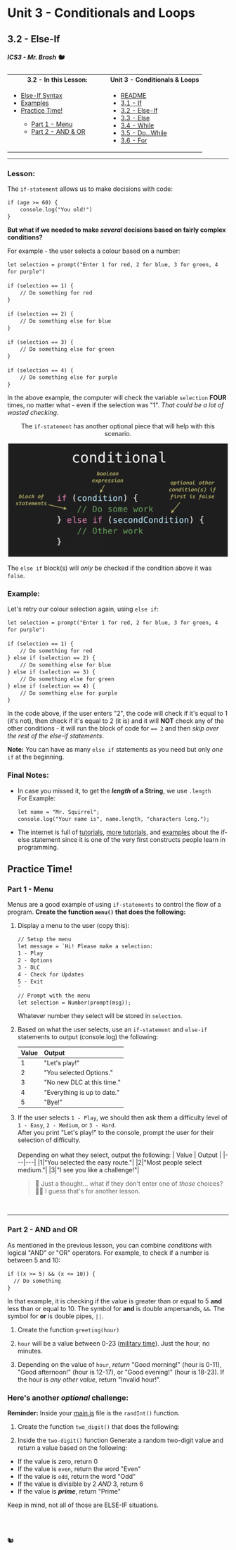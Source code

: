 # Unit 3 - Conditionals and Loops

## 3.2 - Else-If

##### ICS3 - Mr. Brash 🐿️

<table>
<tr>
<th>
3.2 - In this Lesson:
</th>
<th>
Unit 3 - Conditionals & Loops
</th>
</tr>
<tr>
<td td valign="top" style="height: 100px;padding-right:50px">
<ul>
<li><a href="#lesson">Else-If Syntax</a></li>
<li><a href="#examples">Examples</a></li>

<li><a href="#practice-time">Practice Time!</a></li>
<ul>
<li><a href="#part-1---menu">Part 1 - Menu</a></li>
<li><a href="#part-2---and-and-or">Part 2 - AND & OR</a></li>
</ul>
</ul>
</td>
<td td valign="top" style="height: 100px;padding-right:50px">

- [README](../../README.md)
- [3.1 - If](./1%20-%20IF.md)
- [3.2 - Else-If](./2%20-%20Else-If.md)
- [3.3 - Else](./3%20-%20Else.md)
- [3.4 - While](../2%20-%20Loops/4%20-%20While.md)
- [3.5 - Do...While](../2%20-%20Loops/5%20-%20Do-While.md)
- [3.6 - For](../2%20-%20Loops/6%20-%20For.md)

</td></tr></table>

---

### Lesson:

The `if-statement` allows us to make decisions with code:
```JS
if (age >= 60) {
    console.log("You old!")
}
```

**But what if we needed to make *several* decisions based on fairly complex conditions?**

For example - the user selects a colour based on a number:
```JS
let selection = prompt("Enter 1 for red, 2 for blue, 3 for green, 4 for purple")

if (selection == 1) {
    // Do something for red
}

if (selection == 2) {
    // Do something else for blue
}

if (selection == 3) {
    // Do something else for green
}

if (selection == 4) {
    // Do something else for purple
}
```

In the above example, the computer will check the variable `selection` **FOUR** times, no matter what - even if the selection was "1". *That could be a lot of wasted checking.*


<div style="text-align:center;"><p>The <code>if-statement</code> has another optional piece that will help with this scenario.</p><img src="../images/else-if.png" width="500px"></div>

The `else if` block(s) will *only* be checked if the condition above it was `false`.

### Example:

Let's retry our colour selection again, using `else if`:
```JS
let selection = prompt("Enter 1 for red, 2 for blue, 3 for green, 4 for purple")

if (selection == 1) {
    // Do something for red
} else if (selection == 2) {
    // Do something else for blue
} else if (selection == 3) {
    // Do something else for green
} else if (selection == 4) {
    // Do something else for purple
} 
```
In the code above, if the user enters "2", the code will check if it's equal to 1 (it's not), then check if it's equal to 2 (it is) and it will **NOT** check any of the other conditions - it will run the block of code for `== 2` and then _skip over the rest of the else-if statements_.

**Note:** You can have as many `else if` statements as you need but only *one* `if` at the beginning.

### Final Notes:

- In case you missed it, to get the **_length_ of a String**, we  use `.length`<br>For Example:<br>
  ```JS
  let name = "Mr. Squirrel";
  console.log("Your name is", name.length, "characters long.");
  ```
- The internet is full of [tutorials](https://javascript.info/ifelse), [more tutorials](https://www.w3schools.com/js/js_if_else.asp), and [examples](https://www.google.com/search?q=if+else+statement+example) about the if-else statement since it is one of the very first constructs people learn in programming.


## Practice Time!

### Part 1 - Menu

Menus are a good example of using `if-statements` to control the flow of a program. **Create the function `menu()` that does the following:**

1. Display a menu to the user (copy this):  
    ```JS
    // Setup the menu
    let message = `Hi! Please make a selection:
    1 - Play
    2 - Options
    3 - DLC
    4 - Check for Updates
    5 - Exit
    `
    // Prompt with the menu
    let selection = Number(prompt(msg));
    ```

    Whatever number they select will be stored in `selection`.  

2. Based on what the user selects, use an `if-statement` and `else-if` statements to output (console.log) the following:

    | Value | Output |
    |---|---|
    |1|"Let's play!"|
    |2|"You selected Options."|
    |3|"No new DLC at this time."|
    |4|"Everything is up to date."|
    |5|"Bye!"|

3. If the user selects `1 - Play`, we should then ask them a difficulty level of `1 - Easy`, `2 - Medium`, or `3 - Hard`.  
After you print "Let's play!" to the console, prompt the user for their selection of difficulty.  <br><br>
Depending on what they select, output the following:
    | Value | Output |
    |---|---|
    |1|"You selected the easy route."|
    |2|"Most people select medium."|
    |3|"I see you like a challenge!"|  
  
    > 🤔 Just a thought... what if they don't enter one of _those_ choices?  
     🤷‍♂️ I guess that's for another lesson.
  
<br>

---

### Part 2 - AND and OR

As mentioned in the previous lesson, you can combine _conditions_ with logical "AND" or "OR" operators. For example, to check if a number is between 5 and 10:
```JS
if ((x >= 5) && (x <= 10)) {
  // Do something
}
```

In that example, it is checking if the value is greater than or equal to 5 **and** less than or equal to 10. The symbol for **and** is double ampersands, `&&`. The symbol for **or** is double pipes, `||`.

1. Create the function `greeting(hour)`  

2. `hour` will be a value between 0-23 ([military time](https://en.wikipedia.org/wiki/24-hour_clock)). Just the hour, no minutes.

3. Depending on the value of `hour`, _return_ "Good morning!" (hour is 0-11), "Good afternoon!" (hour is 12-17), or "Good evening!" (hour is 18-23). If the hour is _any other value_, return "Invalid hour!".

### Here's another _optional_ challenge:

**Reminder:** Inside your [main.js](../../main.js) file is the `randInt()` function.

1. Create the function `two_digit()` that does the following:

2. Inside the `two-digit()` function Generate a random two-digit value and return a value based on the following:
- If the value is zero, return 0
- If the value is `even`, return the word "Even"
- If the value is `odd`, return the word "Odd"
- If the value is divisible by 2 _AND_ 3, return 6
- If the value is **_prime_**, return "Prime"

Keep in mind, not all of those are ELSE-IF situations.

<br><br>

🐿️

